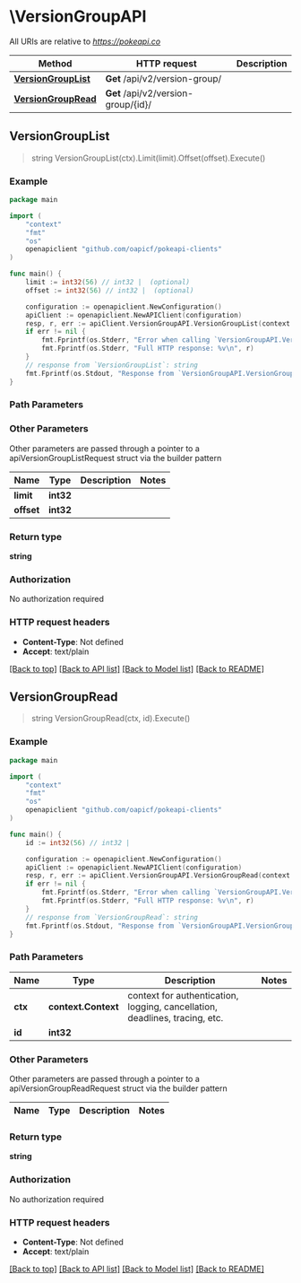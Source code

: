 # \VersionGroupAPI

All URIs are relative to *https://pokeapi.co*

Method | HTTP request | Description
------------- | ------------- | -------------
[**VersionGroupList**](VersionGroupAPI.md#VersionGroupList) | **Get** /api/v2/version-group/ | 
[**VersionGroupRead**](VersionGroupAPI.md#VersionGroupRead) | **Get** /api/v2/version-group/{id}/ | 



## VersionGroupList

> string VersionGroupList(ctx).Limit(limit).Offset(offset).Execute()



### Example

```go
package main

import (
	"context"
	"fmt"
	"os"
	openapiclient "github.com/oapicf/pokeapi-clients"
)

func main() {
	limit := int32(56) // int32 |  (optional)
	offset := int32(56) // int32 |  (optional)

	configuration := openapiclient.NewConfiguration()
	apiClient := openapiclient.NewAPIClient(configuration)
	resp, r, err := apiClient.VersionGroupAPI.VersionGroupList(context.Background()).Limit(limit).Offset(offset).Execute()
	if err != nil {
		fmt.Fprintf(os.Stderr, "Error when calling `VersionGroupAPI.VersionGroupList``: %v\n", err)
		fmt.Fprintf(os.Stderr, "Full HTTP response: %v\n", r)
	}
	// response from `VersionGroupList`: string
	fmt.Fprintf(os.Stdout, "Response from `VersionGroupAPI.VersionGroupList`: %v\n", resp)
}
```

### Path Parameters



### Other Parameters

Other parameters are passed through a pointer to a apiVersionGroupListRequest struct via the builder pattern


Name | Type | Description  | Notes
------------- | ------------- | ------------- | -------------
 **limit** | **int32** |  | 
 **offset** | **int32** |  | 

### Return type

**string**

### Authorization

No authorization required

### HTTP request headers

- **Content-Type**: Not defined
- **Accept**: text/plain

[[Back to top]](#) [[Back to API list]](../README.md#documentation-for-api-endpoints)
[[Back to Model list]](../README.md#documentation-for-models)
[[Back to README]](../README.md)


## VersionGroupRead

> string VersionGroupRead(ctx, id).Execute()



### Example

```go
package main

import (
	"context"
	"fmt"
	"os"
	openapiclient "github.com/oapicf/pokeapi-clients"
)

func main() {
	id := int32(56) // int32 | 

	configuration := openapiclient.NewConfiguration()
	apiClient := openapiclient.NewAPIClient(configuration)
	resp, r, err := apiClient.VersionGroupAPI.VersionGroupRead(context.Background(), id).Execute()
	if err != nil {
		fmt.Fprintf(os.Stderr, "Error when calling `VersionGroupAPI.VersionGroupRead``: %v\n", err)
		fmt.Fprintf(os.Stderr, "Full HTTP response: %v\n", r)
	}
	// response from `VersionGroupRead`: string
	fmt.Fprintf(os.Stdout, "Response from `VersionGroupAPI.VersionGroupRead`: %v\n", resp)
}
```

### Path Parameters


Name | Type | Description  | Notes
------------- | ------------- | ------------- | -------------
**ctx** | **context.Context** | context for authentication, logging, cancellation, deadlines, tracing, etc.
**id** | **int32** |  | 

### Other Parameters

Other parameters are passed through a pointer to a apiVersionGroupReadRequest struct via the builder pattern


Name | Type | Description  | Notes
------------- | ------------- | ------------- | -------------


### Return type

**string**

### Authorization

No authorization required

### HTTP request headers

- **Content-Type**: Not defined
- **Accept**: text/plain

[[Back to top]](#) [[Back to API list]](../README.md#documentation-for-api-endpoints)
[[Back to Model list]](../README.md#documentation-for-models)
[[Back to README]](../README.md)

